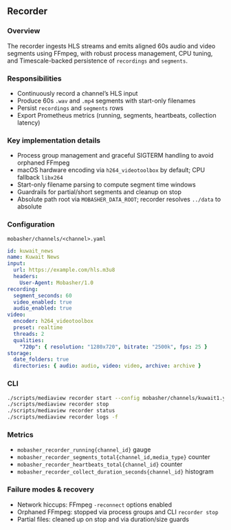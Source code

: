 ## Recorder

### Overview
The recorder ingests HLS streams and emits aligned 60s audio and video segments using FFmpeg, with robust process management, CPU tuning, and Timescale-backed persistence of `recordings` and `segments`.

### Responsibilities
- Continuously record a channel’s HLS input
- Produce 60s `.wav` and `.mp4` segments with start-only filenames
- Persist `recordings` and `segments` rows
- Export Prometheus metrics (running, segments, heartbeats, collection latency)

### Key implementation details
- Process group management and graceful SIGTERM handling to avoid orphaned FFmpeg
- macOS hardware encoding via `h264_videotoolbox` by default; CPU fallback `libx264`
- Start-only filename parsing to compute segment time windows
- Guardrails for partial/short segments and cleanup on stop
- Absolute path root via `MOBASHER_DATA_ROOT`; recorder resolves `../data` to absolute

### Configuration
`mobasher/channels/<channel>.yaml`
```yaml
id: kuwait_news
name: Kuwait News
input:
  url: https://example.com/hls.m3u8
  headers:
    User-Agent: Mobasher/1.0
recording:
  segment_seconds: 60
  video_enabled: true
  audio_enabled: true
video:
  encoder: h264_videotoolbox
  preset: realtime
  threads: 2
  qualities:
    "720p": { resolution: "1280x720", bitrate: "2500k", fps: 25 }
storage:
  date_folders: true
  directories: { audio: audio, video: video, archive: archive }
```

### CLI
```bash
./scripts/mediaview recorder start --config mobasher/channels/kuwait1.yaml --heartbeat 15 --metrics-port 9108
./scripts/mediaview recorder stop
./scripts/mediaview recorder status
./scripts/mediaview recorder logs -f
```

### Metrics
- `mobasher_recorder_running{channel_id}` gauge
- `mobasher_recorder_segments_total{channel_id,media_type}` counter
- `mobasher_recorder_heartbeats_total{channel_id}` counter
- `mobasher_recorder_collect_duration_seconds{channel_id}` histogram

### Failure modes & recovery
- Network hiccups: FFmpeg `-reconnect` options enabled
- Orphaned FFmpeg: stopped via process groups and CLI `recorder stop`
- Partial files: cleaned up on stop and via duration/size guards



